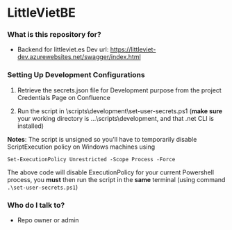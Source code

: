 # LittleVietBE #


### What is this repository for? ###

* Backend for littleviet.es
Dev url: https://littleviet-dev.azurewebsites.net/swagger/index.html

### Setting Up Development Configurations ###
1. Retrieve the secrets.json file for Development purpose from the project Credentials Page on Confluence

2. Run the script in \scripts\development\set-user-secrets.ps1 (**make sure** your working directory is ...\scripts\development, and that .net CLI is installed)

**Notes**: The script is unsigned so you'll have to temporarily disable ScriptExecution policy on Windows machines using 
```
Set-ExecutionPolicy Unrestricted -Scope Process -Force
```
The above code will disable ExecutionPolicy for your current Powershell process, you **must** then run the script in the **same** terminal (using command `.\set-user-secrets.ps1`)
### Who do I talk to? ###

* Repo owner or admin
